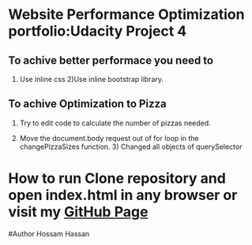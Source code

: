 # Website Performance Optimization portfolio:Udacity Project 4

## To achive better performace you need to  
1) Use inline css 2)Use inline bootstrap library.


## To achive Optimization to Pizza 
1) Try to edit code to calculate the number of pizzas needed. 

2) Move the document.body request out of for loop in the changePizzaSizes function. 3) Changed all objects of querySelector

# How to run Clone repository and open index.html in any browser or visit my [GitHub Page](https://github.com/7ossam7assan/feed-reader-project/tree/master/feed)

#Author
Hossam Hassan
